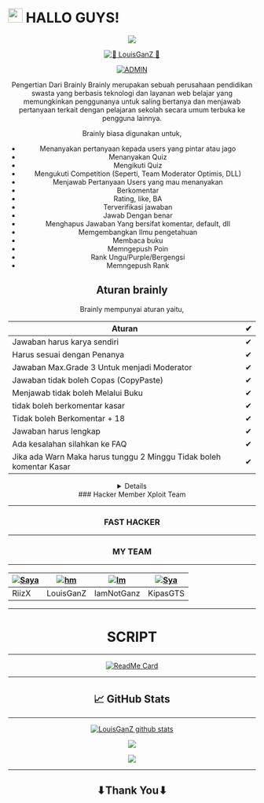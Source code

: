 # <img src="https://github.com/TheDudeThatCode/TheDudeThatCode/blob/master/Assets/Hi.gif" width="29px"> HALLO GUYS!
<p align="center">
<img src="https://user-images.githubusercontent.com/MR-X-WHITEJUNIOR/https://www.wallpaperbetter.com/wallpaper/637/464/851/gameglobe-action-adventure-2K-wallpaper.jpg"
  </p>
<br>
<p align="center">
 <a href="#"><img title="🐊 LouisGanZ 🐊" src="https://img.shields.io/badge/LouisGanZ-green?colorA=%23ff0000&colorB=%23017e40&style=for-the-badge"></a>
</p>
<p align="center">
<a href="https://github.com/LouisGanZ"><img title="ADMIN" src="https://img.shields.io/badge/AUTHOR-LouisGanZ-blue.svg?style=for-the-badge&logo=github"></a>
</p>
<div align="center">  
  Pengertian Dari Brainly
  Brainly merupakan sebuah perusahaan pendidikan swasta yang berbasis teknologi dan layanan web belajar yang memungkinkan penggunanya untuk saling bertanya dan menjawab pertanyaan terkait dengan pelajaran sekolah secara umum terbuka ke pengguna lainnya.

Brainly biasa digunakan untuk,
- Menanyakan pertanyaan kepada users yang pintar atau jago
- Menanyakan Quiz
- Mengikuti Quiz
- Mengukuti Competition (Seperti, Team Moderator Optimis, DLL)
- Menjawab Pertanyaan Users yang mau menanyakan
- Berkomentar 
- Rating, like, BA
- Terverifikasi jawaban
- Jawab Dengan benar
- Menghapus Jawaban Yang bersifat komentar, default, dll
- Memgembangkan Ilmu pengetahuan
- Membaca buku
- Memngepush Poin
- Rank Ungu/Purple/Bergengsi
- Memngepush Rank

## Aturan brainly

Brainly mempunyai aturan yaitu,

|Aturan|✔|
|------|--|
|Jawaban harus karya sendiri|✔|
|Harus sesuai dengan Penanya|✔|
|Jawaban Max.Grade 3 Untuk menjadi Moderator|✔|
|Jawaban tidak boleh Copas (CopyPaste)|✔|
|Menjawab tidak boleh Melalui Buku|✔|
|tidak boleh berkomentar kasar|✔|
|Tidak boleh Berkomentar + 18|✔|
|Jawaban harus lengkap|✔|
|Ada kesalahan silahkan ke FAQ |✔|
|Jika ada Warn Maka harus tunggu 2 Minggu Tidak boleh komentar Kasar|✔


<details>
  
  
  >Slow Or Fast Respons
  
  >VIRTEX Is My Dairy
  
  >Hacker Or Hacker War
  
  </details>
### Hacker Member Xploit Team

--------

### FAST HACKER 
--------
### MY TEAM
---------

| [![Saya](https://github.com/Riizx.png?size=1000)](https://github.com/RiizX) | [![hm](https://github.com/LouisGanZ.png?size=1000)](https://github.com/LouisGanZ) | [![lm](https://github.com/IamNotGanz.png?size=1000)](https://github.com/IamNotGanz) | [![Sya](https://github.com/KipasGTS.png?size=1000)](https://github.com/KipasGTS)|
|------|------|------|------|
| RiizX | LouisGanZ | IamNotGanz | KipasGTS | [![Saya]
  
  ------------------

# SCRIPT 
---------

<p align="center">
  
[![ReadMe Card](https://github-readme-stats.vercel.app/api/pin/?username=LouisGanZ&repo=LouisGanZ&theme=highcontrast)](https://github.com/LouisGanZ)

</p>

-----------
## 📈 GitHub Stats

-----------

<p align="center">
<a href="https://github.com/LouisGanZ/github-readme-stats">
  <img align="center" src="https://github-readme-stats.anuraghazra1.vercel.app/api?username=LouisGanZ&show_icons=true&include_all_commits=true&theme=material-white" alt="LouisGanZ github stats" />
</a>
</p>
  
  <p align="center">
<a href="https://github.com/LouisGanZ/github-readme-stats">
  <!-- Change the `github-readme-stats.anuraghazra1.vercel.app` to `github-readme-stats.vercel.app`  -->
  <img align="center" src="https://github-readme-ostats.anuraghazra1.vercel.app/api/top-langs/?username=LouisGanZ&layout=compact&theme=material-white" /
  </p>
   

  <p align="center">
  </a>
  <img src="https://komarev.com/ghpvc/?username=LouisGanZ&label=VIEWS&style=flat-square&color=orange" />
</p>

--------

## ⬇Thank You⬇
